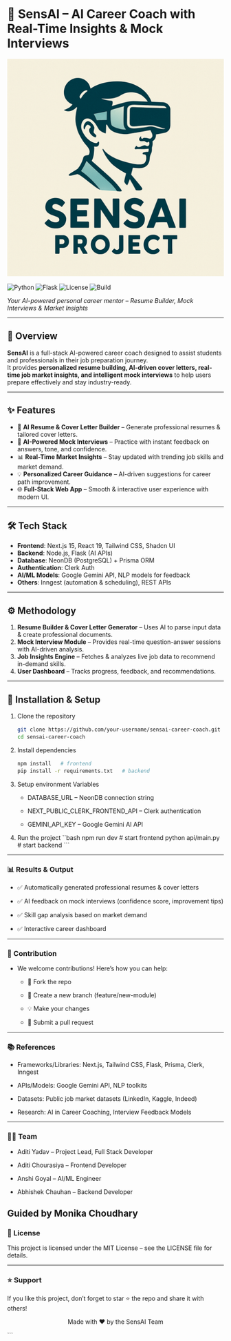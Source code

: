 # 🤖 SensAI – AI Career Coach with Real-Time Insights & Mock Interviews

![SensAI Banner](assets/logo.png)


![Python](https://img.shields.io/badge/Python-3.13-blue?logo=python&logoColor=white)
![Flask](https://img.shields.io/badge/Flask-1.1-orange?logo=flask&logoColor=white)
![License](https://img.shields.io/badge/License-MIT-green)
![Build](https://img.shields.io/badge/Build-Passing-brightgreen)

*Your AI-powered personal career mentor – Resume Builder, Mock Interviews & Market Insights*

---

## 📌 Overview

**SensAI** is a full-stack AI-powered career coach designed to assist students and professionals in their job preparation journey.  
It provides **personalized resume building, AI-driven cover letters, real-time job market insights, and intelligent mock interviews** to help users prepare effectively and stay industry-ready.

---

## ✨ Features

- 📄 **AI Resume & Cover Letter Builder** – Generate professional resumes & tailored cover letters.
- 🎤 **AI-Powered Mock Interviews** – Practice with instant feedback on answers, tone, and confidence.
- 📊 **Real-Time Market Insights** – Stay updated with trending job skills and market demand.
- 💡 **Personalized Career Guidance** – AI-driven suggestions for career path improvement.
- 🌐 **Full-Stack Web App** – Smooth & interactive user experience with modern UI.

---

## 🛠️ Tech Stack

- **Frontend**: Next.js 15, React 19, Tailwind CSS, Shadcn UI  
- **Backend**: Node.js, Flask (AI APIs)  
- **Database**: NeonDB (PostgreSQL) + Prisma ORM  
- **Authentication**: Clerk Auth  
- **AI/ML Models**: Google Gemini API, NLP models for feedback  
- **Others**: Inngest (automation & scheduling), REST APIs

---

## ⚙️ Methodology

1. **Resume Builder & Cover Letter Generator** – Uses AI to parse input data & create professional documents.  
2. **Mock Interview Module** – Provides real-time question-answer sessions with AI-driven analysis.  
3. **Job Insights Engine** – Fetches & analyzes live job data to recommend in-demand skills.  
4. **User Dashboard** – Tracks progress, feedback, and recommendations.  

---

## 🚀 Installation & Setup

1. Clone the repository  
   ```bash
   git clone https://github.com/your-username/sensai-career-coach.git
   cd sensai-career-coach
   ```

2. Install dependencies
   
    ```bash
    npm install   # frontend
    pip install -r requirements.txt   # backend

    ```
3. Setup environment Variables

   - DATABASE_URL – NeonDB connection string

   - NEXT_PUBLIC_CLERK_FRONTEND_API – Clerk authentication

   - GEMINI_API_KEY – Google Gemini AI API
     
 4.  Run the project
    ``bash
      npm run dev   # start frontend
      python api/main.py   # start backend
    ```

---
### 📊 Results & Output

   - ✅ Automatically generated professional resumes & cover letters

   - ✅ AI feedback on mock interviews (confidence score, improvement tips)

   - ✅ Skill gap analysis based on market demand

   - ✅ Interactive career dashboard

---
### 🤝 Contribution
- We welcome contributions! Here’s how you can help:

   - 🍴 Fork the repo

   - 🌱 Create a new branch (feature/new-module)

   - 💡 Make your changes

   - 📩 Submit a pull request

---
### 📚 References
- Frameworks/Libraries: Next.js, Tailwind CSS, Flask, Prisma, Clerk, Inngest

- APIs/Models: Google Gemini API, NLP toolkits

- Datasets: Public job market datasets (LinkedIn, Kaggle, Indeed)

- Research: AI in Career Coaching, Interview Feedback Models
---
### 👩‍💻 Team
- Aditi Yadav – Project Lead, Full Stack Developer

- Aditi Chourasiya – Frontend Developer

- Anshi Goyal – AI/ML Engineer

- Abhishek Chauhan – Backend Developer

Guided by Monika Choudhary
---
### 📜 License

This project is licensed under the MIT License – see the LICENSE file for details.

---
### ⭐ Support
If you like this project, don’t forget to star ⭐ the repo and share it with others!

<p align="center"> Made with ❤️ by the SensAI Team </p> ```
